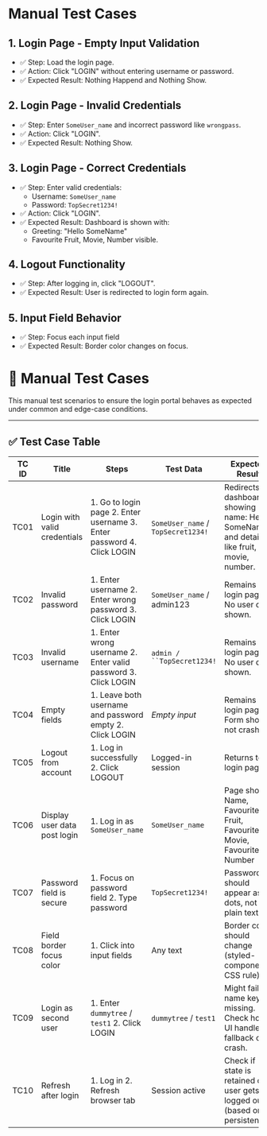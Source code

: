 # Manual Test Cases

## 1. Login Page - Empty Input Validation
- ✅ Step: Load the login page.
- ✅ Action: Click "LOGIN" without entering username or password.
- ✅ Expected Result: Nothing Happend and Nothing Show.

## 2. Login Page - Invalid Credentials
- ✅ Step: Enter `SomeUser_name` and incorrect password like `wrongpass`.
- ✅ Action: Click "LOGIN".
- ✅ Expected Result: Nothing Show.

## 3. Login Page - Correct Credentials
- ✅ Step: Enter valid credentials:
  - Username: `SomeUser_name`
  - Password: `TopSecret1234!`
- ✅ Action: Click "LOGIN".
- ✅ Expected Result: Dashboard is shown with:
  - Greeting: "Hello SomeName"
  - Favourite Fruit, Movie, Number visible.

## 4. Logout Functionality
- ✅ Step: After logging in, click "LOGOUT".
- ✅ Expected Result: User is redirected to login form again.

## 5. Input Field Behavior
- ✅ Step: Focus each input field
- ✅ Expected Result: Border color changes on focus.



# 🧪 Manual Test Cases

This manual test scenarios to ensure the login portal behaves as expected under common and edge-case conditions.

---


## ✅ Test Case Table

| TC ID | Title                        | Steps                                                                  | Test Data                          | Expected Result                                                                            |
| ----- | ---------------------------- | ---------------------------------------------------------------------- | ---------------------------------- | ------------------------------------------------------------------------------------------ |
| TC01  | Login with valid credentials | 1. Go to login page 2. Enter username 3. Enter password 4. Click LOGIN | `SomeUser_name` / `TopSecret1234!` | Redirects to dashboard showing name: Hello SomeName and details like fruit, movie, number. |
| TC02  | Invalid password             | 1. Enter username 2. Enter wrong password 3. Click LOGIN                | `SomeUser_name` / admin123         | Remains on login page. No user data shown.                                                 |
| TC03  | Invalid username             | 1. Enter wrong username 2. Enter valid password 3. Click LOGIN           | `admin / ``TopSecret1234!`         | Remains on login page.  No user data shown.                                                |
| TC04  | Empty fields                 | 1. Leave both username and password empty 2. Click LOGIN                | *Empty input*                      | Remains on login page. Form should not crash.                                              |
| TC05  | Logout from account          | 1. Log in successfully 2. Click LOGOUT                                 | Logged-in session                  | Returns to login page.                                                                     |
| TC06  | Display user data post login | 1. Log in as `SomeUser_name`                                           | `SomeUser_name`                    | Page shows: Name, Favourite Fruit, Favourite Movie, Favourite Number                       |
| TC07  | Password field is secure     | 1. Focus on password field 2. Type password                             | `TopSecret1234!`                   | Password should appear as dots, not plain text.                                            |
| TC08  | Field border focus color     | 1. Click into input fields                                             | Any text                           | Border color should change (styled-components CSS rule).                                   |
| TC09  | Login as second user         | 1. Enter `dummytree` / `test1` 2. Click LOGIN                           | `dummytree` / `test1`              | Might fail if name key is missing. Check how UI handles fallback or crash.                 |
| TC10  | Refresh after login          | 1. Log in 2. Refresh browser tab                                        | Session active                     | Check if state is retained or if user gets logged out (based on persistence).              |
